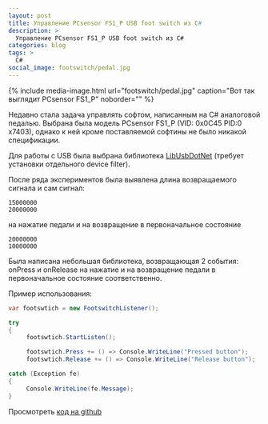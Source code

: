 ```yaml
---
layout: post
title: Управление PCsensor FS1_P USB foot switch из C#
description: >
  Управление PCsensor FS1_P USB foot switch из C#
categories: blog
tags: >
  C#
social_image: footswitch/pedal.jpg
---
```


{%
	include media-image.html
	url="footswitch/pedal.jpg"
	caption="Вот так выглядит PCsensor FS1_P"
	noborder=""
%}

Недавно стала задача управлять софтом, написанным на C# аналоговой педалью. Выбрана была модель PCsensor FS1_P (VID: 0x0C45 PID:0 x7403), однако к ней кроме поставляемой софтины не было никакой спецификации.

Для работы с USB была выбрана библиотека [LibUsbDotNet](http://libusbdotnet.sourceforge.net/V2/Index.html) (требует установки отдельного device filter).

После ряда экспериментов была выявлена длина возвращаемого сигнала и сам сигнал:

~~~
15000000
20000000
~~~

на нажатие педали и на возвращение в первоначальное состояние

~~~
20000000
10000000
~~~

Была написана небольшая библиотека, возвращающая 2 события: onPress и onRelease на нажатие и на возвращение педали в первоначальное состояние соответственно.

Пример использования:

~~~cs
var footswtich = new FootswitchListener();

try
{
     footswtich.StartListen();

     footswtich.Press += () => Console.WriteLine("Pressed button");
     footswtich.Release += () => Console.WriteLine("Release button");

catch (Exception fe)
{
     Console.WriteLine(fe.Message);
}
~~~

Просмотреть [код на github](https://github.com/g0ddest/footswitch)
